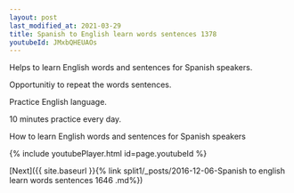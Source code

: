 ```yaml
---
layout: post
last_modified_at: 2021-03-29
title: Spanish to English learn words sentences 1378 
youtubeId: JMxbQHEUAOs
---
```

 
 
Helps to learn English words and sentences for Spanish speakers.

Opportunitiy to repeat the words sentences. 

Practice English language. 
 
10 minutes practice every day. 
 
How to learn English words and sentences for Spanish speakers 
 
{% include youtubePlayer.html id=page.youtubeId %}
 
 
[Next]({{ site.baseurl }}{% link  split1/_posts/2016-12-06-Spanish to english learn words sentences 1646 .md%})
 
